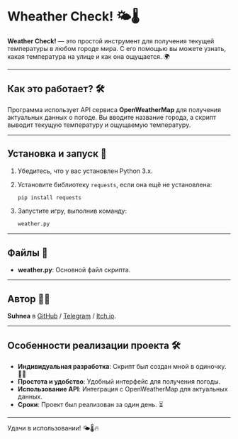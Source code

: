 # Wheather Check! 🌤️🌡️

**Weather Check!** — это простой инструмент для получения текущей температуры в любом городе мира. С его помощью вы можете узнать, какая температура на улице и как она ощущается. 🌍  

---

## Как это работает? 🛠️

Программа использует API сервиса **OpenWeatherMap** для получения актуальных данных о погоде. Вы вводите название города, а скрипт выводит текущую температуру и ощущаемую температуру.  

---

## Установка и запуск 🚀

1. Убедитесь, что у вас установлен Python 3.x.  
2. Установите библиотеку `requests`, если она ещё не установлена:

   ```bash
   pip install requests
   
3. Запустите игру, выполнив команду:

   ```bash
   weather.py

---

## Файлы 📄

- **weather.py**: Основной файл скрипта.  

---

## Автор 👩‍💻

**Suhnea** в [GitHub](https://github.com/Suhnea) / [Telegram](https://t.me/Suhnea) / [Itch.io](https://suhnea.itch.io/).  

---

## Особенности реализации проекта 🛠️

- **Индивидуальная разработка**: Скрипт был создан мной в одиночку. 🧑‍💻  
- **Простота и удобство**: Удобный интерфейс для получения погоды.  
- **Использование API**: Интеграция с OpenWeatherMap для актуальных данных.  
- **Сроки**: Проект был реализован за один день. ⏳  

---

Удачи в использовании! 🌤️🌡️🔥  

